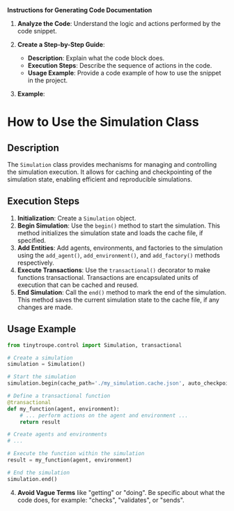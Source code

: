 **Instructions for Generating Code Documentation**

1. **Analyze the Code**: Understand the logic and actions performed by the code snippet.

2. **Create a Step-by-Step Guide**:
    - **Description**: Explain what the code block does.
    - **Execution Steps**: Describe the sequence of actions in the code.
    - **Usage Example**: Provide a code example of how to use the snippet in the project.

3. **Example**:

How to Use the Simulation Class
=========================================================================================

Description
-------------------------
The `Simulation` class provides mechanisms for managing and controlling the simulation execution. It allows for caching and checkpointing of the simulation state, enabling efficient and reproducible simulations. 

Execution Steps
-------------------------
1. **Initialization**: Create a `Simulation` object. 
2. **Begin Simulation**: Use the `begin()` method to start the simulation. This method initializes the simulation state and loads the cache file, if specified.
3. **Add Entities**: Add agents, environments, and factories to the simulation using the `add_agent()`, `add_environment()`, and `add_factory()` methods respectively.
4. **Execute Transactions**:  Use the `transactional()` decorator to make functions transactional. Transactions are encapsulated units of execution that can be cached and reused. 
5. **End Simulation**: Call the `end()` method to mark the end of the simulation. This method saves the current simulation state to the cache file, if any changes are made.

Usage Example
-------------------------

```python
from tinytroupe.control import Simulation, transactional

# Create a simulation
simulation = Simulation()

# Start the simulation
simulation.begin(cache_path='./my_simulation.cache.json', auto_checkpoint=True)

# Define a transactional function 
@transactional
def my_function(agent, environment):
    # ... perform actions on the agent and environment ...
    return result

# Create agents and environments 
# ... 

# Execute the function within the simulation
result = my_function(agent, environment) 

# End the simulation
simulation.end()
```

4. **Avoid Vague Terms** like "getting" or "doing". Be specific about what the code does, for example: "checks", "validates", or "sends".